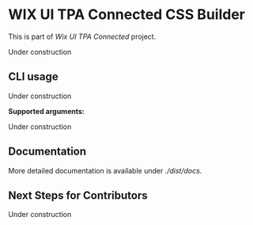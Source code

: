# WIX UI TPA Connected CSS Builder

This is part of _Wix UI TPA Connected_ project.

Under construction

## CLI usage

Under construction

**Supported arguments:**

Under construction

## Documentation

More detailed documentation is available under _./dist/docs_.

## Next Steps for Contributors

Under construction